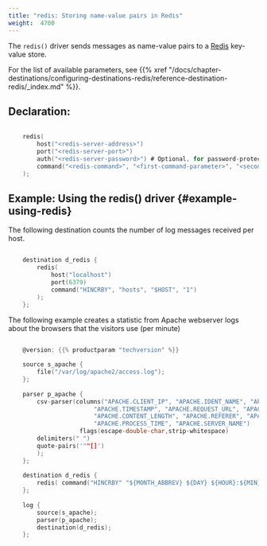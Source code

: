 ```yaml
---
title: "redis: Storing name-value pairs in Redis"
weight:  4700
---
```

<!-- DISCLAIMER: This file is based on the syslog-ng Open Source Edition documentation https://github.com/balabit/syslog-ng-ose-guides/commit/2f4a52ee61d1ea9ad27cb4f3168b95408fddfdf2 and is used under the terms of The syslog-ng Open Source Edition Documentation License. The file has been modified by Axoflow. -->

The `redis()` driver sends messages as name-value pairs to a [Redis](https://redis.io/) key-value store.

For the list of available parameters, see {{% xref "/docs/chapter-destinations/configuring-destinations-redis/reference-destination-redis/_index.md" %}}.


## Declaration:

```c

    redis(
        host("<redis-server-address>")
        port("<redis-server-port>")
        auth("<redis-server-password>") # Optional, for password-protected servers
        command("<redis-command>", "<first-command-parameter>", "<second-command-parameter>", "<third-command-parameter>")
    );

```



## Example: Using the redis() driver {#example-using-redis}

The following destination counts the number of log messages received per host.

```c

    destination d_redis {
        redis(
            host("localhost")
            port(6379)
            command("HINCRBY", "hosts", "$HOST", "1")
        );
    };

```

The following example creates a statistic from Apache webserver logs about the browsers that the visitors use (per minute)

```c

    @version: {{% productparam "techversion" %}}
    
    source s_apache {
        file("/var/log/apache2/access.log");
    };
    
    parser p_apache {
        csv-parser(columns("APACHE.CLIENT_IP", "APACHE.IDENT_NAME", "APACHE.USER_NAME",
                        "APACHE.TIMESTAMP", "APACHE.REQUEST_URL", "APACHE.REQUEST_STATUS",
                        "APACHE.CONTENT_LENGTH", "APACHE.REFERER", "APACHE.USER_AGENT",
                        "APACHE.PROCESS_TIME", "APACHE.SERVER_NAME")
                    flags(escape-double-char,strip-whitespace)
        delimiters(" ")
        quote-pairs('""[]')
        );
    };
    
    destination d_redis {
        redis( command("HINCRBY" "${MONTH_ABBREV} ${DAY} ${HOUR}:${MIN}"  "${APACHE.USER_AGENT}" "1"));
    };
    
    log {
        source(s_apache);
        parser(p_apache);
        destination(d_redis);
    };

```

